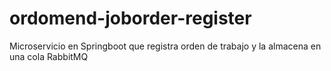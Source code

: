# ordomend-joborder-register
Microservicio en Springboot que registra orden de trabajo y la almacena en una cola RabbitMQ
